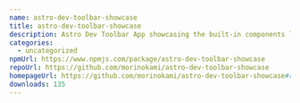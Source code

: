 ```yaml
---
name: astro-dev-toolbar-showcase
title: astro-dev-toolbar-showcase
description: Astro Dev Toolbar App showcasing the built-in components listed in the docs
categories:
  - uncategorized
npmUrl: https://www.npmjs.com/package/astro-dev-toolbar-showcase
repoUrl: https://github.com/morinokami/astro-dev-toolbar-showcase
homepageUrl: https://github.com/morinokami/astro-dev-toolbar-showcase#readme
downloads: 135
---
```

